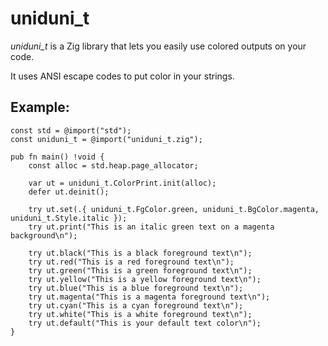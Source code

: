 # uniduni_t

*uniduni_t* is a Zig library that lets you easily use colored outputs on your code.

It uses ANSI escape codes to put color in your strings.

## Example:

```
const std = @import("std");
const uniduni_t = @import("uniduni_t.zig");

pub fn main() !void {
    const alloc = std.heap.page_allocator;

    var ut = uniduni_t.ColorPrint.init(alloc);
    defer ut.deinit();

    try ut.set(.{ uniduni_t.FgColor.green, uniduni_t.BgColor.magenta, uniduni_t.Style.italic });
    try ut.print("This is an italic green text on a magenta background\n");

    try ut.black("This is a black foreground text\n");
    try ut.red("This is a red foreground text\n");
    try ut.green("This is a green foreground text\n");
    try ut.yellow("This is a yellow foreground text\n");
    try ut.blue("This is a blue foreground text\n");
    try ut.magenta("This is a magenta foreground text\n");
    try ut.cyan("This is a cyan foreground text\n");
    try ut.white("This is a white foreground text\n");
    try ut.default("This is your default text color\n");
}
```
